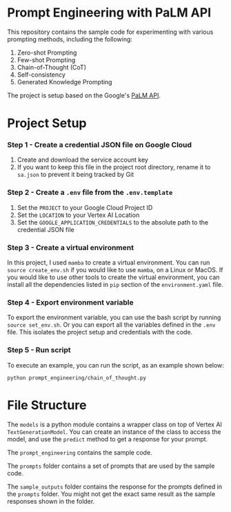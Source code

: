 # Prompt Engineering with PaLM API
This repository contains the sample code for experimenting with various prompting methods, including the following:

  1. Zero-shot Prompting
  2. Few-shot Prompting
  3. Chain-of-Thought (CoT)
  4. Self-consistency
  5. Generated Knowledge Prompting

The project is setup based on the Google's [PaLM API](https://cloud.google.com/vertex-ai/docs/generative-ai/learn/overview).

# Project Setup

### Step 1 - Create a credential JSON file on Google Cloud

  1. Create and download the service account key
  2. If you want to keep this file in the project root directory, rename it to `sa.json` to prevent it being tracked by Git

### Step 2 - Create a `.env` file from the `.env.template`

  1. Set the `PROJECT` to your Google Cloud Project ID
  2. Set the `LOCATION` to your Vertex AI Location
  3. Set the `GOOGLE_APPLICATION_CREDENTIALS` to the absolute path to the credential JSON file

### Step 3 - Create a virtual environment
In this project, I used `mamba` to create a virtual environment. You can run `source create_env.sh` if you would like to use 
`mamba`, on a Linux or MacOS. If you would like to use other tools to create the virtual environment, you can install all the 
dependencies listed in `pip` section of the `environment.yaml` file.

### Step 4 - Export environment variable

To export the environment variable, you can use the bash script by running `source set_env.sh`. Or you can export all the variables
defined in the `.env` file. This isolates the project setup and credentials with the code.

### Step 5 - Run script

To execute an example, you can run the script, as an example shown below:

```
python prompt_engineering/chain_of_thought.py
```

# File Structure

The `models` is a python module contains a wrapper class on top of Vertex AI `TextGenerationModel`. You can create an instance of the
class to access the model, and use the `predict` method to get a response for your prompt.  

The `prompt_engineering` contains the sample code.

The `prompts` folder contains a set of prompts that are used by the sample code.

The `sample_outputs` folder contains the response for the prompts defined in the `prompts` folder. You might not get the exact same 
result as the sample responses shown in the folder.
